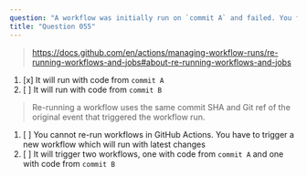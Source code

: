 ```yaml
---
question: "A workflow was initially run on `commit A` and failed. You fixed the workflow with the subsequent `commit B`. When you re-run that workflow it will run with code from which commit?"
title: "Question 055"
---
```


> https://docs.github.com/en/actions/managing-workflow-runs/re-running-workflows-and-jobs#about-re-running-workflows-and-jobs
1. [x] It will run with code from `commit A`
1. [ ] It will run with code from `commit B`
> Re-running a workflow uses the same commit SHA and Git ref of the original event that triggered the workflow run.
1. [ ] You cannot re-run workflows in GitHub Actions. You have to trigger a new workflow which will run with latest changes
1. [ ] It will trigger two workflows, one with code from `commit A` and one with code from `commit B`
